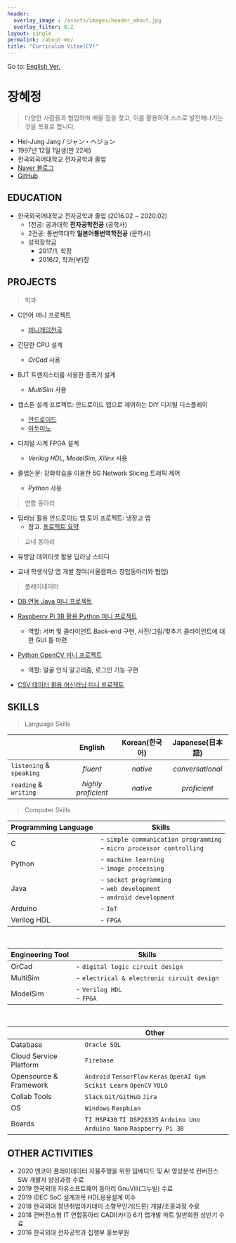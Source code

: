 ```yaml
---
header:
  overlay_image : /assets/images/header_about.jpg
  overlay_filter: 0.2
layout: single
permalink: /about-me/
title: "Curriculum Vitae(CV)"
---
```


Go to: [English Ver.](https://hei-jung.github.io/about/)

# 장혜정

> 다양한 사람들과 협업하며 배울 점을 찾고, 이를 활용하여 스스로 발전해나가는 것을 목표로 합니다.

- Hei-Jung Jang / ジャン・ヘジョン
- 1997년 12월 1일생(만 22세)
- 한국외국어대학교 전자공학과 졸업
- [Naver 블로그](https://blog.naver.com/wkdgpwjd007)
- [GitHub](https://github.com/hei-jung)

## EDUCATION

- 한국외국어대학교 전자공학과 졸업 (2016.02 ~ 2020.02)
  - 1전공: 공과대학 **전자공학전공** (공학사)
  - 2전공: 통번역대학 **일본어통번역학전공** (문학사)
  - 성적장학금
    - 2017/1, 학장
	- 2016/2, 학과(부)장
  
## PROJECTS

> 학과

- C언어 미니 프로젝트
  - [미니게임천국](https://github.com/hei-jung/teamproject_heaven)

- 간단한 CPU 설계
  - *OrCad* 사용

- BJT 트랜지스터를 사용한 증폭기 설계
  - *MultiSim* 사용

- 캡스톤 설계 프로젝트: 안드로이드 앱으로 제어하는 DIY 디지털 디스플레이
  - [안드로이드](https://github.com/hei-jung/LedControl)
  - [아두이노](https://github.com/hei-jung/LedControl_arduino)

- 디지털 시계 FPGA 설계
  - *Verilog HDL*, *ModelSim*, *Xilinx* 사용

- 졸업논문: 강화학습을 이용한 5G Network Slicing 트래픽 제어
  - *Python* 사용
  
> 연합 동아리

- 딥러닝 활용 안드로이드 앱 토이 프로젝트: 냉장고 앱
  - 참고. [프로젝트 요약](https://github.com/hei-jung/cookit_project)

> 교내 동아리

- 유방암 데이터셋 활용 딥러닝 스터디

- 교내 학생식당 앱 개발 참여(서울캠퍼스 창업동아리와 협업)

> 플레이데이터

- [DB 연동 Java 미니 프로젝트](https://github.com/hei-jung/myDbApp)

- [Raspberry Pi 3B 활용 Python 미니 프로젝트](https://github.com/hei-jung/catchmind_game)
  - 역할: 서버 및 클라이언트 Back-end 구현, 사진/그림/맞추기 클라이언트에 대한 GUI 틀 마련

- [Python OpenCV 미니 프로젝트](https://github.com/hei-jung/MiniProject_OpenCV)
  - 역할: 얼굴 인식 알고리즘, 로그인 기능 구현

- [CSV 데이터 활용 머신러닝 미니 프로젝트](https://github.com/hei-jung/PokeDex)

## SKILLS

> Language Skills

||English|Korean(한국어)|Japanese(日本語)|
|:---|:---:|:---:|:---:|
|`listening` & `speaking`|*fluent*|*native*|*conversational*|
|`reading` & `writing`|*highly proficient*|*native*|*proficient*|

> Computer Skills

|Programming Language|Skills|
|---|---|
|C|- `simple communication programming`<br>- `micro processor controlling`|
|Python|- `machine learning`<br>- `image processing`|
|Java|- `socket programming`<br>- `web development`<br>- `android development`|
|Arduino|- `IoT`|
|Verilog HDL|- `FPGA`|

<br>

|Engineering Tool|Skills|
|---|---|
|OrCad|- `digital logic circuit design`|
|MultiSim|- `electrical & electronic circuit design`
|ModelSim|- `Verilog HDL`<br>- `FPGA`

<br>

||Other|
|---|---|
|Database|`Oracle SQL`|
|Cloud Service Platform|`Firebase`|
|Opensource & Framework|`Android` `TensorFlow` `Keras` `OpenAI Gym` `Scikit Learn` `OpenCV` `YOLO`|
|Collab Tools|`Slack` `Git/GitHub` `Jira`|
|OS|`Windows` `Raspbian`|
|Boards|`TI MSP430` `TI DSP28335` `Arduino Uno` `Arduino Nano` `Raspberry Pi 3B`|

## OTHER ACTIVITIES

- 2020 엔코아 플레이데이터 자율주행을 위한 임베디드 및 AI 영상분석 컨버전스 SW 개발자 양성과정 수료
- 2019 한국외대 자유소프트웨어 동아리 GnuVill(그누빌) 수료
- 2019 IDEC SoC 설계과목 HDL응용설계 이수
- 2018 한국외대 청년취업아카데미 소형무인기(드론) 개발/조종과정 수료
- 2018 컨버전스형 IT 연합동아리 CADI(카디) 6기 앱개발 파트 일반회원 상반기 수료
- 2016 한국외대 전자공학과 집행부 홍보부원
